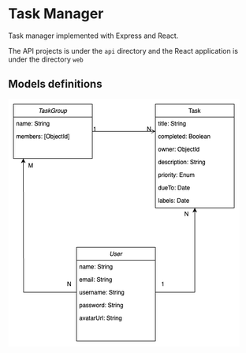 # Task Manager

Task manager implemented with Express and React.

The API projects is under the `api` directory and the React application is under the directory `web`

## Models definitions 

![alt text](./docs/task-manager-models.png)
